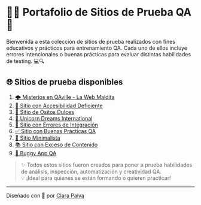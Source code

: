 # 🦄🐱 Portafolio de Sitios de Prueba QA 🌸

Bienvenida a esta colección de sitios de prueba realizados con fines educativos y prácticos para entrenamiento QA. Cada uno de ellos incluye errores intencionales o buenas prácticas para evaluar distintas habilidades de testing. 💻🔍

## 🌐 Sitios de prueba disponibles

1. [🌩 Misterios en QAville - La Web Maldita](https://paivaclara.github.io/Misterios-en-QAville-La-web-maldita/index.html#)
2. [🚫 Sitio con Accesibilidad Deficiente](https://paivaclara.github.io/Sitio-de-Prueba---Accesibilidad-Deficiente/)
3. [🍬 Sitio de Ositos Dulces](https://paivaclara.github.io/Sitio-de-Prueba---Ositos-Dulces/)
4. [🦄 Unicorn Dreams International](https://paivaclara.github.io/Unicorn-Dreams-International/)
5. [🔧 Sitio con Errores de Integración](https://paivaclara.github.io/Sitio-de-Prueba-Integraci-n-con-Errores/)
6. [✅ Sitio con Buenas Prácticas QA](https://paivaclara.github.io/Sitio-de-Prueba---Buenas-Practicas-QA/)
7. [🎨 Sitio Minimalista](https://paivaclara.github.io/Sitio-de-Prueba---Minimalista/)
8. [📚 Sitio con Exceso de Contenido](https://paivaclara.github.io/Sitio-de-Prueba---Exceso-de-Contenido/)
9. [🐞 Buggy App QA](https://paivaclara.github.io/buggyapp-qa/)

> ✨ Todos estos sitios fueron creados para poner a prueba habilidades de análisis, inspección, automatización y creatividad QA.  
> 💡 ¡Ideal para quienes se están formando o quieren practicar!

---
Diseñado con 💖 por [Clara Paiva](https://github.com/PaivaClara)
